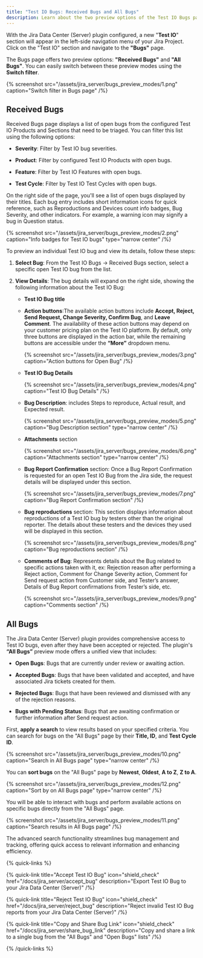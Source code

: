 ```yaml
---
title: "Test IO Bugs: Received Bugs and All Bugs"
description: Learn about the two preview options of the Test IO Bugs page.
---
```


With the Jira Data Center (Server) plugin configured, a new "**Test IO**" section will appear in the left-side navigation menu of your Jira Project. Click on the "Test IO" section and navigate to the **"Bugs"** page.

The Bugs page offers two preview options: **"Received Bugs"** and **"All Bugs"**. You can easily switch between these preview modes using the **Switch filter**.

{% screenshot src="/assets/jira_server/bugs_preview_modes/1.png" caption="Switch filter in Bugs page" /%}

## Received Bugs

Received Bugs page displays a list of open bugs from the configured Test IO Products and Sections that need to be triaged. You can filter this list using the following options:

- **Severity**: Filter by Test IO bug severities.

- **Product**: Filter by configured Test IO Products with open bugs.

- **Feature**: Filter by Test IO Features with open bugs.

- **Test Cycle**: Filter by Test IO Test Cycles with open bugs.

On the right side of the page, you'll see a list of open bugs displayed by their titles. Each bug entry includes short information icons for quick reference, such as Reproductions and Devices count info badges, Bug Severity, and other indicators. For example, a warning icon may signify a bug in Question status.

{% screenshot src="/assets/jira_server/bugs_preview_modes/2.png" caption="Info badges for Test IO bugs" type="narrow center" /%}

To preview an individual Test IO bug and view its details, follow these steps:

1. **Select Bug**: From the Test IO Bugs -> Received Bugs section, select a specific open Test IO bug from the list.

2. **View Details**: The bug details will expand on the right side, showing the following information about the Test IO Bug:

   - **Test IO Bug title**
   - **Action buttons**:The available action buttons include **Accept, Reject, Send Request, Change Severity, Confirm Bug**, and **Leave Comment**. The availability of these action buttons may depend on your customer pricing plan on the Test IO platform. By default, only three buttons are displayed in the action bar, while the remaining buttons are accessible under the **“More”** dropdown menu.

     {% screenshot src="/assets/jira_server/bugs_preview_modes/3.png" caption="Action buttons for Open Bug" /%}

   - **Test IO Bug Details**

     {% screenshot src="/assets/jira_server/bugs_preview_modes/4.png" caption="Test IO Bug Details" /%}

   - **Bug Description**: includes Steps to reproduce, Actual result, and Expected result.

     {% screenshot src="/assets/jira_server/bugs_preview_modes/5.png" caption="Bug Description section" type="narrow center" /%}

   - **Attachments** section

     {% screenshot src="/assets/jira_server/bugs_preview_modes/6.png" caption="Attachments section" type="narrow center" /%}

   - **Bug Report Confirmation** section: Once a Bug Report Confirmation is requested for an open Test IO Bug from the Jira side, the request details will be displayed under this section.

     {% screenshot src="/assets/jira_server/bugs_preview_modes/7.png" caption="Bug Report Confirmation section" /%}

   - **Bug reproductions** section: This section displays information about reproductions of a Test IO bug by testers other than the original reporter. The details about these testers and the devices they used will be displayed in this section.

     {% screenshot src="/assets/jira_server/bugs_preview_modes/8.png" caption="Bug reproductions section" /%}

   - **Comments of Bug**: Represents details about the Bug related to specific actions taken with it, ex: Rejection reason after performing a Reject action, Comment for Change Severity action, Comment for Send request action from Customer side, and Tester’s answer, Details of Bug Report confirmations from Tester’s side, etc.

     {% screenshot src="/assets/jira_server/bugs_preview_modes/9.png" caption="Comments section" /%}

## All Bugs

The Jira Data Center (Server) plugin provides comprehensive access to Test IO bugs, even after they have been accepted or rejected. The plugin's **“All Bugs”** preview mode offers a unified view that includes:

- **Open Bugs**: Bugs that are currently under review or awaiting action.

- **Accepted Bugs**: Bugs that have been validated and accepted, and have associated Jira tickets created for them.

- **Rejected Bugs**: Bugs that have been reviewed and dismissed with any of the rejection reasons.

- **Bugs with Pending Status**: Bugs that are awaiting confirmation or further information after Send request action.

First, **apply a search** to view results based on your specified criteria. You can search for bugs on the "All Bugs" page by their **Title, ID**, and **Test Cycle ID**.

{% screenshot src="/assets/jira_server/bugs_preview_modes/10.png" caption="Search in All Bugs page" type="narrow center" /%}

You can **sort bugs** on the "All Bugs" page by **Newest**, **Oldest**, **A to Z**, **Z to A**.

{% screenshot src="/assets/jira_server/bugs_preview_modes/12.png" caption="Sort by on All Bugs page" type="narrow center" /%}

You will be able to interact with bugs and perform available actions on specific bugs directly from the "All Bugs" page.

{% screenshot src="/assets/jira_server/bugs_preview_modes/11.png" caption="Search results in All Bugs page" /%}

The advanced search functionality streamlines bug management and tracking, offering quick access to relevant information and enhancing efficiency.

{% quick-links %}

{% quick-link title="Accept Test IO Bug" icon="shield_check"
href="/docs/jira_server/accept_bug"
description="Export Test IO Bug to your Jira Data Center (Server)" /%}

{% quick-link title="Reject Test IO Bug" icon="shield_check"
href="/docs/jira_server/reject_bug"
description="Reject invalid Test IO Bug reports from your Jira Data Center (Server)" /%}

{% quick-link title="Copy and Share Bug Link" icon="shield_check"
href="/docs/jira_server/share_bug_link"
description="Copy and share a link to a single bug from the \"All Bugs\" and \"Open Bugs\" lists" /%}

{% /quick-links %}
